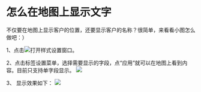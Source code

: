 # 怎么在地图上显示文字

不仅要在地图上显示客户的位置，还要显示客户的名称？很简单，来看看小图怎么做吧：）

1、点击![](https://pic.dituwuyou.com/map%2Fpicture%2Ficon%2Fheatstyle.png)打开样式设置窗口。

2、点击标签设置菜单，选择需要显示的字段，点“应用”就可以在地图上看到内容。目前只支持单字段显示。
 ![](https://pic.dituwuyou.com/map%2Fpicture%2Flabelsetting3.png)

3、 显示效果如下：
![](https://pic.dituwuyou.com/map%2Fpicture%2Flabelsetting2.jpg)

